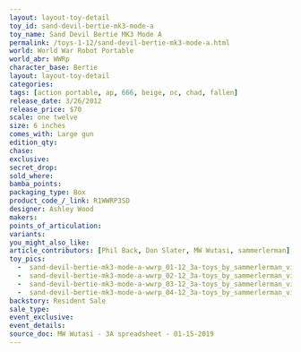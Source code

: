 ```yaml
---
layout: layout-toy-detail 
toy_id: sand-devil-bertie-mk3-mode-a
toy_name: Sand Devil Bertie MK3 Mode A
permalink: /toys-1-12/sand-devil-bertie-mk3-mode-a.html
world: World War Robot Portable
world_abr: WWRp
character_base: Bertie
layout: layout-toy-detail
categories: 
tags: [action portable, ap, 666, beige, oc, chad, fallen] 
release_date: 3/26/2012
release_price: $70 
scale: one twelve
size: 6 inches
comes_with: Large gun
edition_qty: 
chase: 
exclusive: 
secret_drop: 
sold_where: 
bamba_points: 
packaging_type: Box
product_code_/_link: R1WWRP3SD
designer: Ashley Wood
makers: 
points_of_articulation: 
variants: 
you_might_also_like: 
article_contributors: [Phil Back, Don Slater, MW Wutasi, sammerlerman]
toy_pics: 
  -  sand-devil-bertie-mk3-mode-a-wwrp_01-12_3a-toys_by_sammerlerman_via_ebay.jpg
  -  sand-devil-bertie-mk3-mode-a-wwrp_02-12_3a-toys_by_sammerlerman_via_ebay.jpg
  -  sand-devil-bertie-mk3-mode-a-wwrp_03-12_3a-toys_by_sammerlerman_via_ebay.jpg
  -  sand-devil-bertie-mk3-mode-a-wwrp_04-12_3a-toys_by_sammerlerman_via_ebay.jpg
backstory: Resident Sale
sale_type: 
event_exclusive: 
event_details: 
source_doc: MW Wutasi - 3A spreadsheet - 01-15-2019
---
```

